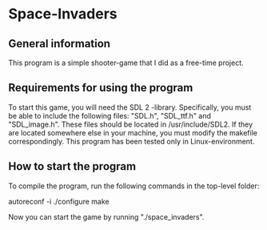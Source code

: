 # Space-Invaders

## General information

This program is a simple shooter-game that I did as a free-time project. 

## Requirements for using the program

To start this game, you will need the SDL 2 -library. Specifically, you must be able to include the following files: "SDL.h", "SDL_ttf.h" and "SDL_image.h". These files should be located in /usr/include/SDL2. If they are located somewhere else in your machine, you must modify the makefile correspondingly. This program has been tested only in Linux-environment.

## How to start the program

To compile the program, run the following commands in the top-level folder:

autoreconf -i
./configure
make

Now you can start the game by running "./space_invaders".
